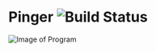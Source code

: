 # Pinger ![Build Status](https://travis-ci.org/Jesper-Andersson/Pinger.svg?branch=master)

![Image of Program](https://i.imgur.com/4mxQPaZ.png)
